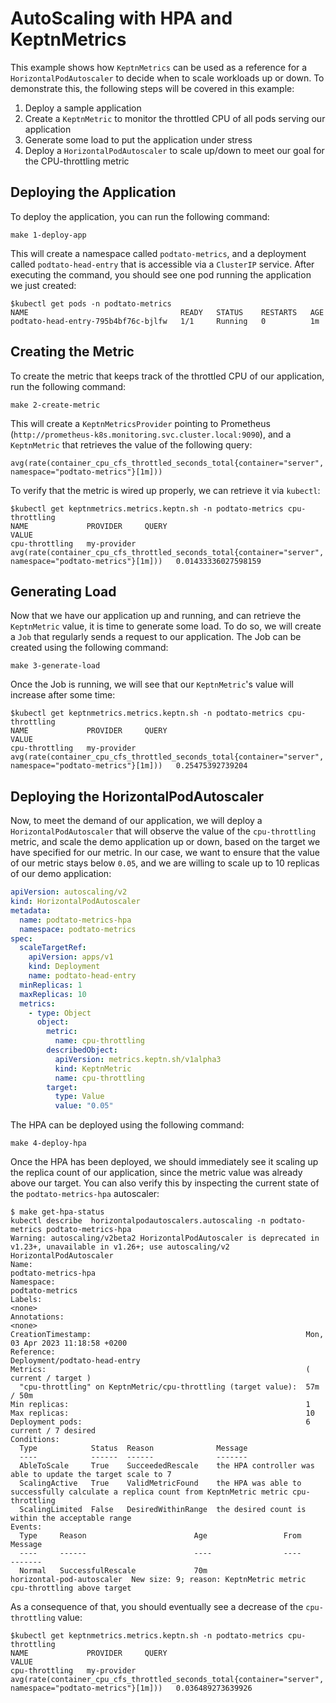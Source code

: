 # AutoScaling with HPA and KeptnMetrics

This example shows how `KeptnMetrics` can be used as a reference for a `HorizontalPodAutoscaler` to decide when to
scale workloads up or down.
To demonstrate this, the following steps will be covered in this example:

1. Deploy a sample application
2. Create a `KeptnMetric` to monitor the throttled CPU of all pods serving our application
3. Generate some load to put the application under stress
4. Deploy a `HorizontalPodAutoscaler` to scale up/down to meet our goal for the CPU-throttling metric

## Deploying the Application

To deploy the application, you can run the following command:

```shell
make 1-deploy-app
```

This will create a namespace called `podtato-metrics`, and a deployment called `podtato-head-entry` that is
accessible via a `ClusterIP` service.
After executing the command, you should see one
pod running the application we just created:

```shell
$kubectl get pods -n podtato-metrics
NAME                                  READY   STATUS    RESTARTS   AGE
podtato-head-entry-795b4bf76c-bjlfw   1/1     Running   0          1m
```

## Creating the Metric

To create the metric that keeps track of the throttled CPU of our application, run the following command:

```shell
make 2-create-metric
```

This will create a `KeptnMetricsProvider` pointing to Prometheus
(`http://prometheus-k8s.monitoring.svc.cluster.local:9090`), and a `KeptnMetric` that retrieves
the value of the following query:

```shell
avg(rate(container_cpu_cfs_throttled_seconds_total{container="server", namespace="podtato-metrics"}[1m]))
```

To verify that the metric is wired up properly, we can retrieve it via `kubectl`:

```shell
$kubectl get keptnmetrics.metrics.keptn.sh -n podtato-metrics cpu-throttling
NAME             PROVIDER     QUERY                                                                                                       VALUE
cpu-throttling   my-provider  avg(rate(container_cpu_cfs_throttled_seconds_total{container="server", namespace="podtato-metrics"}[1m]))   0.01433336027598159
```

## Generating Load

Now that we have our application up and running, and can retrieve the `KeptnMetric` value,
it is time to generate some load.
To do so, we will create a `Job` that regularly
sends a request to our application.
The Job can be created using the following command:

```shell
make 3-generate-load
```

Once the Job is running, we will see that our `KeptnMetric`'s value will increase after some time:

```shell
$kubectl get keptnmetrics.metrics.keptn.sh -n podtato-metrics cpu-throttling
NAME             PROVIDER     QUERY                                                                                                       VALUE
cpu-throttling   my-provider  avg(rate(container_cpu_cfs_throttled_seconds_total{container="server", namespace="podtato-metrics"}[1m]))   0.25475392739204
```

## Deploying the HorizontalPodAutoscaler

Now, to meet the demand of our application, we will deploy a `HorizontalPodAutoscaler` that will
observe the value of the `cpu-throttling` metric, and scale the demo application up or down, based on the target
we have specified for our metric.
In our case, we want to ensure that the value of our metric stays
below `0.05`, and we are willing to scale up to 10 replicas of our demo application:

```yaml
apiVersion: autoscaling/v2
kind: HorizontalPodAutoscaler
metadata:
  name: podtato-metrics-hpa
  namespace: podtato-metrics
spec:
  scaleTargetRef:
    apiVersion: apps/v1
    kind: Deployment
    name: podtato-head-entry
  minReplicas: 1
  maxReplicas: 10
  metrics:
    - type: Object
      object:
        metric:
          name: cpu-throttling
        describedObject:
          apiVersion: metrics.keptn.sh/v1alpha3
          kind: KeptnMetric
          name: cpu-throttling
        target:
          type: Value
          value: "0.05"
```

The HPA can be deployed using the following command:

```shell
make 4-deploy-hpa
```

Once the HPA has been deployed, we should immediately see it scaling up the replica count of our application,
since the metric value was already above our target.
You can also verify this by inspecting the current
state of the `podtato-metrics-hpa` autoscaler:

```shell
$ make get-hpa-status
kubectl describe  horizontalpodautoscalers.autoscaling -n podtato-metrics podtato-metrics-hpa
Warning: autoscaling/v2beta2 HorizontalPodAutoscaler is deprecated in v1.23+, unavailable in v1.26+; use autoscaling/v2 HorizontalPodAutoscaler
Name:                                                             podtato-metrics-hpa
Namespace:                                                        podtato-metrics
Labels:                                                           <none>
Annotations:                                                      <none>
CreationTimestamp:                                                Mon, 03 Apr 2023 11:18:58 +0200
Reference:                                                        Deployment/podtato-head-entry
Metrics:                                                          ( current / target )
  "cpu-throttling" on KeptnMetric/cpu-throttling (target value):  57m / 50m
Min replicas:                                                     1
Max replicas:                                                     10
Deployment pods:                                                  6 current / 7 desired
Conditions:
  Type            Status  Reason              Message
  ----            ------  ------              -------
  AbleToScale     True    SucceededRescale    the HPA controller was able to update the target scale to 7
  ScalingActive   True    ValidMetricFound    the HPA was able to successfully calculate a replica count from KeptnMetric metric cpu-throttling
  ScalingLimited  False   DesiredWithinRange  the desired count is within the acceptable range
Events:
  Type     Reason                        Age                 From                       Message
  ----     ------                        ----                ----                       -------
  Normal   SuccessfulRescale             70m                 horizontal-pod-autoscaler  New size: 9; reason: KeptnMetric metric cpu-throttling above target
```

As a consequence of that, you should eventually see a decrease of the `cpu-throttling` value:

```shell
$kubectl get keptnmetrics.metrics.keptn.sh -n podtato-metrics cpu-throttling
NAME             PROVIDER     QUERY                                                                                                       VALUE
cpu-throttling   my-provider  avg(rate(container_cpu_cfs_throttled_seconds_total{container="server", namespace="podtato-metrics"}[1m]))   0.036489273639926
```
